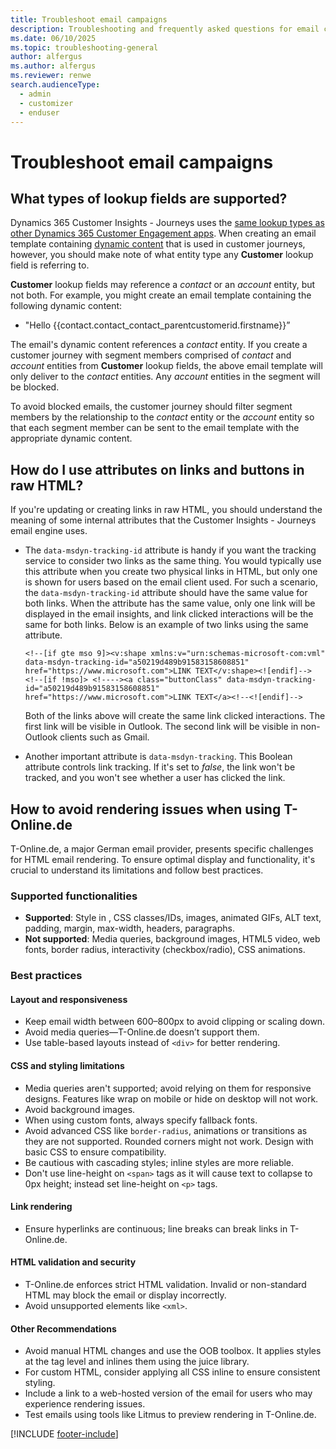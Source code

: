 ```yaml
---
title: Troubleshoot email campaigns
description: Troubleshooting and frequently asked questions for email campaigns in Dynamics 365 Customer Insights - Journeys.
ms.date: 06/10/2025
ms.topic: troubleshooting-general
author: alfergus
ms.author: alfergus
ms.reviewer: renwe
search.audienceType: 
  - admin
  - customizer
  - enduser
---
```


# Troubleshoot email campaigns

## What types of lookup fields are supported?

Dynamics 365 Customer Insights - Journeys uses the [same lookup types as other Dynamics 365 Customer Engagement apps](/dynamics365/customerengagement/on-premises/customize/types-of-fields#different-types-of-lookups). When creating an email template containing [dynamic content](dynamic-email-content.md) that is used in customer journeys, however, you should make note of what entity type any **Customer** lookup field is referring to.

**Customer** lookup fields may reference a *contact* or an *account* entity, but not both. For example, you might create an email template containing the following dynamic content:
- "Hello {{contact.contact_contact_parentcustomerid.firstname}}”

The email's dynamic content references a *contact* entity. If you create a customer journey with segment members comprised of *contact* and *account* entities from **Customer** lookup fields, the above email template will only deliver to the *contact* entities. Any *account* entities in the segment will be blocked. 

To avoid blocked emails, the customer journey should filter segment members by the relationship to the *contact* entity or the *account* entity so that each segment member can be sent to the email template with the appropriate dynamic content.

## How do I use attributes on links and buttons in raw HTML?

If you're updating or creating links in raw HTML, you should understand the meaning of some internal attributes that the Customer Insights - Journeys email engine uses.

- The `data-msdyn-tracking-id` attribute is handy if you want the tracking service to consider two links as the same thing. You would typically use this attribute when you create two physical links in HTML, but only one is shown for users based on the email client used. For such a scenario, the `data-msdyn-tracking-id` attribute should have the same value for both links. When the attribute has the same value, only one link will be displayed in the email insights, and link clicked interactions will be the same for both links. Below is an example of two links using the same attribute.

    ```
    <!--[if gte mso 9]><v:shape xmlns:v="urn:schemas-microsoft-com:vml" data-msdyn-tracking-id="a50219d489b91583158608851" href="https://www.microsoft.com">LINK TEXT</v:shape><![endif]-->
    <!--[if !mso]> <!----><a class="buttonClass" data-msdyn-tracking-id="a50219d489b91583158608851" href="https://www.microsoft.com">LINK TEXT</a><!--<![endif]-->
    ```

    Both of the links above will create the same link clicked interactions. The first link will be visible in Outlook. The second link will be visible in non-Outlook clients such as Gmail.

- Another important attribute is `data-msdyn-tracking`. This Boolean attribute controls link tracking. If it's set to *false*, the link won't be tracked, and you won't see whether a user has clicked the link.

## How to avoid rendering issues when using T-Online.de

T-Online.de, a major German email provider, presents specific challenges for HTML email rendering. To ensure optimal display and functionality, it's crucial to understand its limitations and follow best practices.

### Supported functionalities

- **Supported**: Style in <head>, CSS classes/IDs, images, animated GIFs, ALT text, padding, margin, max-width, headers, paragraphs.
- **Not supported**: Media queries, background images, HTML5 video, web fonts, border radius, interactivity (checkbox/radio), CSS animations.

### Best practices

#### Layout and responsiveness

- Keep email width between 600–800px to avoid clipping or scaling down.
- Avoid media queries—T-Online.de doesn’t support them.
- Use table-based layouts instead of `<div>` for better rendering.

#### CSS and styling limitations

- Media queries aren't supported; avoid relying on them for responsive designs. Features like wrap on mobile or hide on desktop will not work.
- Avoid background images.
- When using custom fonts, always specify fallback fonts.
- Avoid advanced CSS like `border-radius`, animations or transitions as they are not supported. Rounded corners might not work. Design with basic CSS to ensure compatibility.
- Be cautious with cascading styles; inline styles are more reliable.
- Don't use line-height on `<span>` tags as it will cause text to collapse to 0px height; instead set line-height on `<p>` tags. 

#### Link rendering

- Ensure hyperlinks are continuous; line breaks can break links in T-Online.de.

#### HTML validation and security

- T-Online.de enforces strict HTML validation. Invalid or non-standard HTML may block the email or display incorrectly.
- Avoid unsupported elements like `<xml>`.

#### Other Recommendations

- Avoid manual HTML changes and use the OOB toolbox. It applies styles at the tag level and inlines them using the juice library.
- For custom HTML, consider applying all CSS inline to ensure consistent styling.
- Include a link to a web-hosted version of the email for users who may experience rendering issues.
- Test emails using tools like Litmus to preview rendering in T-Online.de.

[!INCLUDE [footer-include](./includes/footer-banner.md)]
